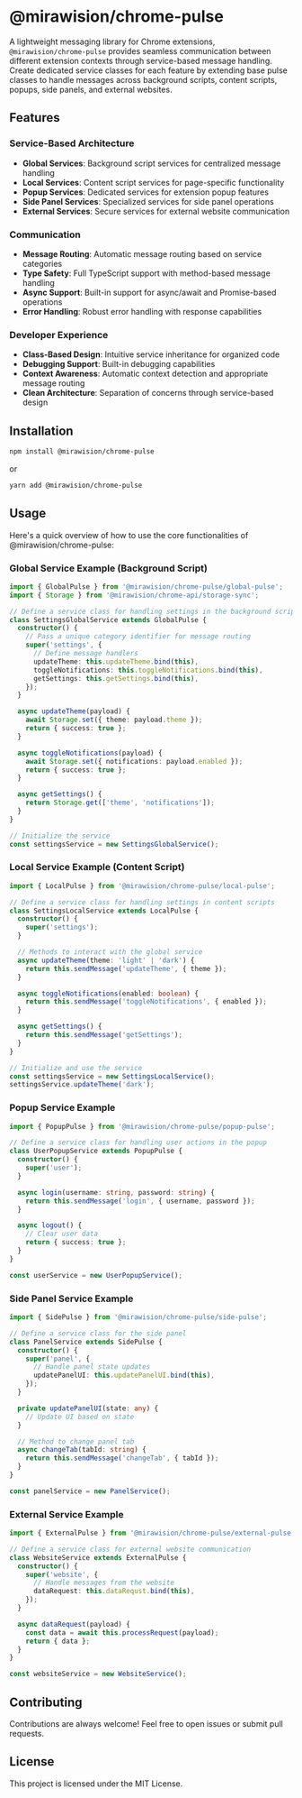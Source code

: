 # @mirawision/chrome-pulse

A lightweight messaging library for Chrome extensions, `@mirawision/chrome-pulse` provides seamless communication between different extension contexts through service-based message handling. Create dedicated service classes for each feature by extending base pulse classes to handle messages across background scripts, content scripts, popups, side panels, and external websites.

## Features

### Service-Based Architecture
- **Global Services**: Background script services for centralized message handling
- **Local Services**: Content script services for page-specific functionality
- **Popup Services**: Dedicated services for extension popup features
- **Side Panel Services**: Specialized services for side panel operations
- **External Services**: Secure services for external website communication

### Communication
- **Message Routing**: Automatic message routing based on service categories
- **Type Safety**: Full TypeScript support with method-based message handling
- **Async Support**: Built-in support for async/await and Promise-based operations
- **Error Handling**: Robust error handling with response capabilities

### Developer Experience
- **Class-Based Design**: Intuitive service inheritance for organized code
- **Debugging Support**: Built-in debugging capabilities
- **Context Awareness**: Automatic context detection and appropriate message routing
- **Clean Architecture**: Separation of concerns through service-based design

## Installation

```bash
npm install @mirawision/chrome-pulse
```

or 

```bash
yarn add @mirawision/chrome-pulse
```

## Usage

Here's a quick overview of how to use the core functionalities of @mirawision/chrome-pulse:

### Global Service Example (Background Script)

```typescript
import { GlobalPulse } from '@mirawision/chrome-pulse/global-pulse';
import { Storage } from '@mirawision/chrome-api/storage-sync';

// Define a service class for handling settings in the background script
class SettingsGlobalService extends GlobalPulse {
  constructor() {
    // Pass a unique category identifier for message routing
    super('settings', {
      // Define message handlers
      updateTheme: this.updateTheme.bind(this),
      toggleNotifications: this.toggleNotifications.bind(this),
      getSettings: this.getSettings.bind(this),
    });
  }

  async updateTheme(payload) {
    await Storage.set({ theme: payload.theme });
    return { success: true };
  }

  async toggleNotifications(payload) {
    await Storage.set({ notifications: payload.enabled });
    return { success: true };
  }

  async getSettings() {
    return Storage.get(['theme', 'notifications']);
  }
}

// Initialize the service
const settingsService = new SettingsGlobalService();
```

### Local Service Example (Content Script)

```typescript
import { LocalPulse } from '@mirawision/chrome-pulse/local-pulse';

// Define a service class for handling settings in content scripts
class SettingsLocalService extends LocalPulse {
  constructor() {
    super('settings');
  }

  // Methods to interact with the global service
  async updateTheme(theme: 'light' | 'dark') {
    return this.sendMessage('updateTheme', { theme });
  }

  async toggleNotifications(enabled: boolean) {
    return this.sendMessage('toggleNotifications', { enabled });
  }

  async getSettings() {
    return this.sendMessage('getSettings');
  }
}

// Initialize and use the service
const settingsService = new SettingsLocalService();
settingsService.updateTheme('dark');
```

### Popup Service Example

```typescript
import { PopupPulse } from '@mirawision/chrome-pulse/popup-pulse';

// Define a service class for handling user actions in the popup
class UserPopupService extends PopupPulse {
  constructor() {
    super('user');
  }

  async login(username: string, password: string) {
    return this.sendMessage('login', { username, password });
  }

  async logout() {
    // Clear user data
    return { success: true };
  }
}

const userService = new UserPopupService();
```

### Side Panel Service Example

```typescript
import { SidePulse } from '@mirawision/chrome-pulse/side-pulse';

// Define a service class for the side panel
class PanelService extends SidePulse {
  constructor() {
    super('panel', {
      // Handle panel state updates
      updatePanelUI: this.updatePanelUI.bind(this),
    });
  }

  private updatePanelUI(state: any) {
    // Update UI based on state
  }

  // Method to change panel tab
  async changeTab(tabId: string) {
    return this.sendMessage('changeTab', { tabId });
  }
}

const panelService = new PanelService();
```

### External Service Example

```typescript
import { ExternalPulse } from '@mirawision/chrome-pulse/external-pulse';

// Define a service class for external website communication
class WebsiteService extends ExternalPulse {
  constructor() {
    super('website', {
      // Handle messages from the website
      dataRequest: this.dataRequst.bind(this),
    });
  }

  async dataRequest(payload) {
    const data = await this.processRequest(payload);
    return { data };
  }
}

const websiteService = new WebsiteService();
```

## Contributing

Contributions are always welcome! Feel free to open issues or submit pull requests.

## License

This project is licensed under the MIT License.